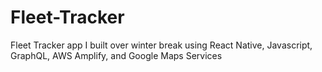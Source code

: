 # Fleet-Tracker
Fleet Tracker app I built over winter break using React Native, Javascript, GraphQL, AWS Amplify, and Google Maps Services
